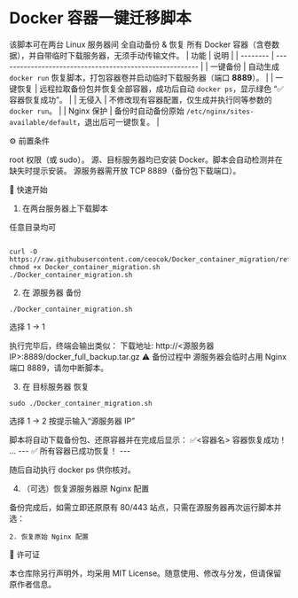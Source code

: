 # Docker 容器一键迁移脚本


该脚本可在两台 Linux 服务器间 全自动备份 & 恢复 所有 Docker 容器（含卷数据），并自带临时下载服务器，无须手动传输文件。
| 功能       | 说明                                                       |
| -------- | -------------------------------------------------------- |
| 一键备份     | 自动生成 `docker run` 恢复脚本，打包容器卷并启动临时下载服务器（端口 **8889**）。     |
| 一键恢复     | 远程拉取备份包并恢复全部容器，成功后自动 `docker ps`，显示绿色 “✅容器恢复成功”。         |
| 无侵入      | 不修改现有容器配置，仅生成并执行同等参数的 `docker run`。                      |
| Nginx 保护 | 备份时自动备份原始 `/etc/nginx/sites-available/default`，退出后可一键恢复。 |


⚙️ 前置条件

root 权限（或 sudo）。
源、目标服务器均已安装 Docker。脚本会自动检测并在缺失时提示安装。
源服务器需开放 TCP 8889（备份包下载端口）。

🚀 快速开始

1. 在两台服务器上下载脚本

任意目录均可
```

curl -O https://raw.githubusercontent.com/ceocok/Docker_container_migration/refs/heads/main/Docker_container_migration.sh
chmod +x Docker_container_migration.sh
./Docker_container_migration.sh
```
2. 在 源服务器 备份
```
./Docker_container_migration.sh
```
 选择 1 → 1

执行完毕后，终端会输出类似：
下载地址: http://<源服务器IP>:8889/docker_full_backup.tar.gz
⚠️ 备份过程中 源服务器会临时占用 Nginx 端口 8889，请勿中断脚本。

3. 在 目标服务器 恢复
```
sudo ./Docker_container_migration.sh
```
 选择 1 → 2
 按提示输入“源服务器 IP”

脚本将自动下载备份包、还原容器并在完成后显示：
✅<容器名> 容器恢复成功！
...
--- ✅ 所有容器已成功恢复！ ---

随后自动执行 docker ps 供你核对。

4. （可选）恢复源服务器原 Nginx 配置

备份完成后，如需立即还原原有 80/443 站点，只需在源服务器再次运行脚本并选：
```
2. 恢复原始 Nginx 配置
```
   
📄 许可证

本仓库除另行声明外，均采用 MIT License。随意使用、修改与分发，但请保留原作者信息。
